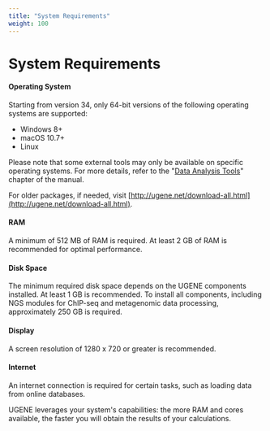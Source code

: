 ```yaml
---
title: "System Requirements"
weight: 100
---
```



# System Requirements

#### **Operating System**

Starting from version 34, only 64-bit versions of the following operating systems are supported:

*   Windows 8+
*   macOS 10.7+
*   Linux

Please note that some external tools may only be available on specific operating systems. For more details, refer to the "[Data Analysis Tools](data-analysis-tools)" chapter of the manual.

For older packages, if needed, visit [http://ugene.net/download-all.html](http://ugene.net/download-all.html).

#### **RAM**

A minimum of 512 MB of RAM is required. At least 2 GB of RAM is recommended for optimal performance.

#### **Disk Space**

The minimum required disk space depends on the UGENE components installed. At least 1 GB is recommended. To install all components, including NGS modules for ChIP-seq and metagenomic data processing, approximately 250 GB is required.

#### **Display**

A screen resolution of 1280 x 720 or greater is recommended.

#### **Internet**

An internet connection is required for certain tasks, such as loading data from online databases.

UGENE leverages your system's capabilities: the more RAM and cores available, the faster you will obtain the results of your calculations.